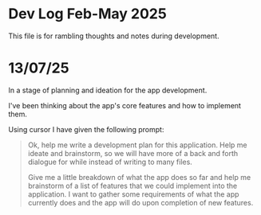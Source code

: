 # Dev Log Feb-May 2025

This file is for rambling thoughts and notes during development.

# 13/07/25

In a stage of planning and ideation for the app development. 

I've been thinking about the app's core features and how to implement them.

Using cursor I have given the following prompt:

> Ok, help me write a development plan for this application. Help me ideate and brainstorm, so we will have more of a back and forth dialogue for while instead of writing to many files.
> 
> Give me a little breakdown of what the app does so far and help me brainstorm of a list of features that we could implement into the application. I want to gather some requirements of what the app currently does and the app will do upon completion of new features.
